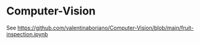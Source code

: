# Computer-Vision

See https://github.com/valentinaboriano/Computer-Vision/blob/main/fruit-inspection.ipynb
